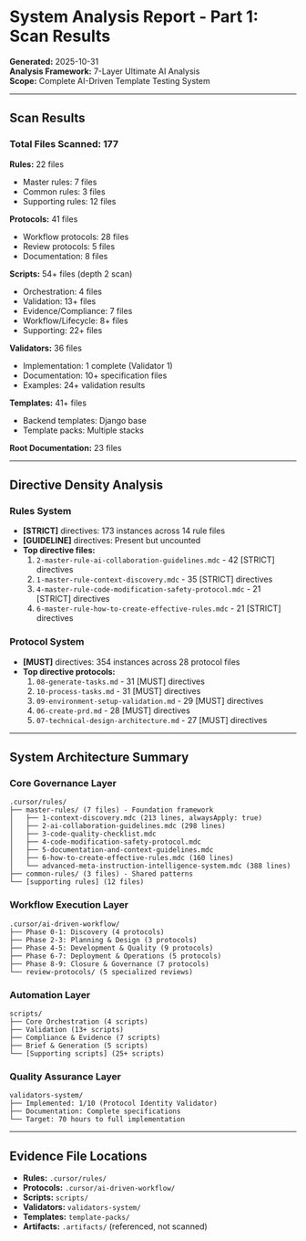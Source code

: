 # System Analysis Report - Part 1: Scan Results

**Generated:** 2025-10-31  
**Analysis Framework:** 7-Layer Ultimate AI Analysis  
**Scope:** Complete AI-Driven Template Testing System

---

## Scan Results

### Total Files Scanned: 177

**Rules:** 22 files
- Master rules: 7 files
- Common rules: 3 files
- Supporting rules: 12 files

**Protocols:** 41 files
- Workflow protocols: 28 files
- Review protocols: 5 files
- Documentation: 8 files

**Scripts:** 54+ files (depth 2 scan)
- Orchestration: 4 files
- Validation: 13+ files
- Evidence/Compliance: 7 files
- Workflow/Lifecycle: 8+ files
- Supporting: 22+ files

**Validators:** 36 files
- Implementation: 1 complete (Validator 1)
- Documentation: 10+ specification files
- Examples: 24+ validation results

**Templates:** 41+ files
- Backend templates: Django base
- Template packs: Multiple stacks

**Root Documentation:** 23 files

---

## Directive Density Analysis

### Rules System
- **[STRICT]** directives: 173 instances across 14 rule files
- **[GUIDELINE]** directives: Present but uncounted
- **Top directive files:**
  1. `2-master-rule-ai-collaboration-guidelines.mdc` - 42 [STRICT] directives
  2. `1-master-rule-context-discovery.mdc` - 35 [STRICT] directives  
  3. `4-master-rule-code-modification-safety-protocol.mdc` - 21 [STRICT] directives
  4. `6-master-rule-how-to-create-effective-rules.mdc` - 21 [STRICT] directives

### Protocol System
- **[MUST]** directives: 354 instances across 28 protocol files
- **Top directive protocols:**
  1. `08-generate-tasks.md` - 31 [MUST] directives
  2. `10-process-tasks.md` - 31 [MUST] directives
  3. `09-environment-setup-validation.md` - 29 [MUST] directives
  4. `06-create-prd.md` - 28 [MUST] directives
  5. `07-technical-design-architecture.md` - 27 [MUST] directives

---

## System Architecture Summary

### Core Governance Layer
```
.cursor/rules/
├── master-rules/ (7 files) - Foundation framework
│   ├── 1-context-discovery.mdc (213 lines, alwaysApply: true)
│   ├── 2-ai-collaboration-guidelines.mdc (298 lines)
│   ├── 3-code-quality-checklist.mdc
│   ├── 4-code-modification-safety-protocol.mdc
│   ├── 5-documentation-and-context-guidelines.mdc
│   ├── 6-how-to-create-effective-rules.mdc (160 lines)
│   └── advanced-meta-instruction-intelligence-system.mdc (388 lines)
├── common-rules/ (3 files) - Shared patterns
└── [supporting rules] (12 files)
```

### Workflow Execution Layer
```
.cursor/ai-driven-workflow/
├── Phase 0-1: Discovery (4 protocols)
├── Phase 2-3: Planning & Design (3 protocols)
├── Phase 4-5: Development & Quality (9 protocols)
├── Phase 6-7: Deployment & Operations (5 protocols)
├── Phase 8-9: Closure & Governance (7 protocols)
└── review-protocols/ (5 specialized reviews)
```

### Automation Layer
```
scripts/
├── Core Orchestration (4 scripts)
├── Validation (13+ scripts)
├── Compliance & Evidence (7 scripts)
├── Brief & Generation (5 scripts)
└── [Supporting scripts] (25+ scripts)
```

### Quality Assurance Layer
```
validators-system/
├── Implemented: 1/10 (Protocol Identity Validator)
├── Documentation: Complete specifications
└── Target: 70 hours to full implementation
```

---

## Evidence File Locations

- **Rules:** `.cursor/rules/`
- **Protocols:** `.cursor/ai-driven-workflow/`
- **Scripts:** `scripts/`
- **Validators:** `validators-system/`
- **Templates:** `template-packs/`
- **Artifacts:** `.artifacts/` (referenced, not scanned)
